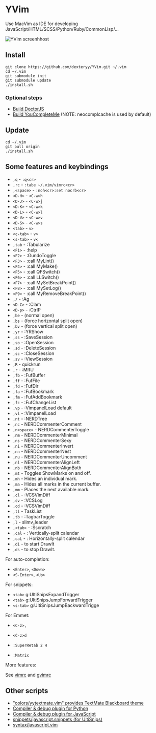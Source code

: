 
# YVim

Use MacVim as IDE for developing JavaScript/HTML/SCSS/Python/Ruby/CommonLisp/...

![YVim screenhhost](https://raw.github.com/dexteryy/YVim/master/screenshot.png)
 
## Install

```
git clone https://github.com/dexteryy/YVim.git ~/.vim
cd ~/.vim
git submodule init
git submodule update
./install.sh
```

### Optional steps

* [Build DoctorJS](https://github.com/mozilla/doctorjs#requirements)
* [Build YouCompleteMe](https://github.com/dexteryy/YVim/blob/master/YCM.md) (NOTE: neocomplcache is used by default)

## Update

```
cd ~/.vim
git pull origin
./install.sh
```

## Some features and keybindings

* `,q` - `:q<cr>`
* `,rc` - `:tabe ~/.vim/vimrc<cr>`
* `,<space>` - `:noh<cr>:set nocrb<cr>`
* `<D-H>` - `<C-w>h`
* `<D-J>` - `<C-w>j`
* `<D-K>` - `<C-w>k`
* `<D-L>` - `<C-w>l`
* `<D-V>` - `<C-w>v`
* `<D-S>` - `<C-w>s`
* `<tab>` - `v>`
* `<c-tab>` - `v>`
* `<s-tab>` - `v<`
* `,tab` - :Tabularize
* `<F1>` - :help
* `<F2>` - :GundoToggle
* `<F3>` - :call MyLint()
* `<F4>` - :call MyMake()
* `<F5>` - :call QFSwitch()
* `<F6>` - :call LLSwitch()
* `<F7>` - :call MySetBreakPoint()
* `<F8>` - :call MySetLog()
* `<F9>` - :call MyRemoveBreakPoint()
* `,/` - :Ag
* `<D-C>` - :Clam
* `<D-p>` - :CtrlP
* `,be` - (normal open)  
* `,bs` - (force horizontal split open)  
* `,bv` - (force vertical split open)
* `,yr` - <ESC>:YRShow<cr>
* `,ss` - :SaveSession
* `,so` - :OpenSession
* `,sd` - :DeleteSession
* `,sc` - :CloseSession<cr>
* `,sv` - :ViewSession<cr>
* `,R` - quickrun
* `,r` - :MRU
* `,fb` - :FufBuffer<cr>
* `,ff` - :FufFile<cr>
* `,fd` - :FufDir<cr>
* `,fa` - :FufBookmark<cr>
* `,fm` - :FufAddBookmark<cr>
* `,fc` - :FufChangeList<cr>
* `,vp` - :VimpanelLoad default<cr>
* `,vl` - :VimpanelLoad
* `,nt` - :NERDTree<cr>
* `,nc` - <plug>NERDCommenterComment
* `,n<space>` - <plug>NERDCommenterToggle
* `,nm` - <plug>NERDCommenterMinimal
* `,ns` - <plug>NERDCommenterSexy
* `,ni` - <plug>NERDCommenterInvert
* `,nn` - <plug>NERDCommenterNest
* `,nu` - <plug>NERDCommenterUncomment
* `,nl` - <plug>NERDCommenterAlignLeft
* `,nb` - <plug>NERDCommenterAlignBoth
* `,mt` - Toggles ShowMarks on and off.
* `,mh` - Hides an individual mark.
* `,ma` - Hides all marks in the current buffer.
* `,mm` - Places the next available mark.
* `,cl` - :VCSVimDiff
* `,cv` - :VCSLog
* `,cd` - :VCSVimDiff
* `,tl` - <Plug>TaskList
* `,tb` - :TagbarToggle<CR>
* `,l` - slimv_leader
* `,<tab>` - :Sscratch<cr>
* `,cal` - : Vertically-split calendar
* `,caL` - : Horizontally-split calendar
* `,di` - to start DrawIt 
* `,ds` - to stop  DrawIt.

For auto-completion:

* `<Enter>`, `<Down>`     
* `<S-Enter>`, `<Up>`      

For snippets:

* `<tab>`     g:UltiSnipsExpandTrigger
* `<tab>`     g:UltiSnipsJumpForwardTrigger
* `<s-tab>`     g:UltiSnipsJumpBackwardTrigge

For Emmet:
* `<C-z>,`
* `<C-z>d`

* `:SuperRetab 2 4`
* `:Matrix`

More features: 

See [vimrc](https://github.com/dexteryy/YVim/blob/master/vimrc) and [gvimrc](https://github.com/dexteryy/YVim/blob/master/gvimrc)

## Other scripts

* ["colors/yytextmate.vim" provides TextMate Blackboard theme](http://github.com/dexteryy/YVim/blob/master/colors/yytextmate.vim)
* [Compiler & debug plugin for Python](http://github.com/dexteryy/YVim/blob/master/ftplugin/python/yy-python.vim)
* [Compiler & debug plugin for JavaScript](http://github.com/dexteryy/YVim/blob/master/ftplugin/javascript/yy-js.vim)
* [snippets/javascript.snippets (for UltiSnips)](http://github.com/dexteryy/YVim/blob/master/snippets/javascript.snippets)
* [syntax/javascript.vim](http://github.com/dexteryy/YVim/blob/master/syntax/javascript.vim)

